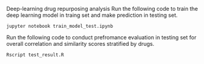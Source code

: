 Deep-learning drug repurposing analysis
Run the following code to train the deep learning model in traing set and make prediction in testing set.
```
jupyter notebook train_model_test.ipynb
```

Run the following code to conduct prefromance evaluation in testing set for overall correlation and similarity scores stratified by drugs.
```
Rscript test_result.R
```

